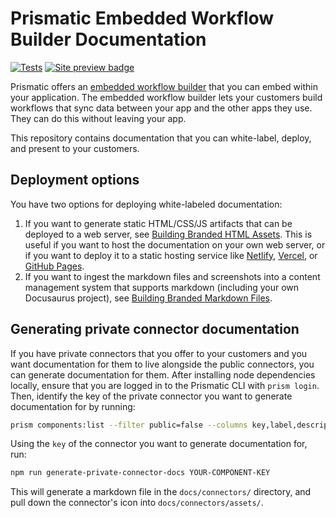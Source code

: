 # Prismatic Embedded Workflow Builder Documentation

[![Tests](https://github.com/prismatic-io/embedded-workflow-builder-docs/actions/workflows/tests.yaml/badge.svg)](https://github.com/prismatic-io/embedded-workflow-builder-docs/actions/workflows/tests.yaml)
[![Site preview badge](https://img.shields.io/badge/Example-Site_Preview-blue)](https://embedded-workflow-builder.netlify.app)

Prismatic offers an [embedded workflow builder](https://prismatic.io/docs/embed/workflow-builder/) that you can embed within your application.
The embedded workflow builder lets your customers build workflows that sync data between your app and the other apps they use.
They can do this without leaving your app.

This repository contains documentation that you can white-label, deploy, and present to your customers.

## Deployment options

You have two options for deploying white-labeled documentation:

1. If you want to generate static HTML/CSS/JS artifacts that can be deployed to a web server, see [Building Branded HTML Assets](./BUILDING-HTML.md).
   This is useful if you want to host the documentation on your own web server, or if you want to deploy it to a static hosting service like [Netlify](https://www.netlify.com/), [Vercel](https://vercel.com/), or [GitHub Pages](https://pages.github.com/).
2. If you want to ingest the markdown files and screenshots into a content management system that supports markdown (including your own Docusaurus project), see [Building Branded Markdown Files](./BUILDING-MARKDOWN.md).

## Generating private connector documentation

If you have private connectors that you offer to your customers and you want documentation for them to live alongside the public connectors, you can generate documentation for them.
After installing node dependencies locally, ensure that you are logged in to the Prismatic CLI with `prism login`.
Then, identify the key of the private connector you want to generate documentation for by running:

```bash
prism components:list --filter public=false --columns key,label,description
```

Using the `key` of the connector you want to generate documentation for, run:

```bash
npm run generate-private-connector-docs YOUR-COMPONENT-KEY
```

This will generate a markdown file in the `docs/connectors/` directory, and pull down the connector's icon into `docs/connectors/assets/`.
